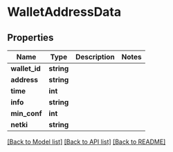 # WalletAddressData

## Properties
Name | Type | Description | Notes
------------ | ------------- | ------------- | -------------
**wallet_id** | **string** |  | 
**address** | **string** |  | 
**time** | **int** |  | 
**info** | **string** |  | 
**min_conf** | **int** |  | 
**netki** | **string** |  | 

[[Back to Model list]](../README.md#documentation-for-models) [[Back to API list]](../README.md#documentation-for-api-endpoints) [[Back to README]](../README.md)


